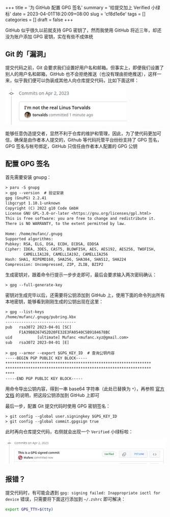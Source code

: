+++
title = '为 GitHub 配置 GPG 签名'
summary = '给提交加上 Verified 小绿标'
date = 2023-04-01T18:20:09+08:00
slug = 'cf8d1e6e'
tags = []
categories = []
draft = false
+++

GitHub 似乎很久以前就支持 GPG 密钥了，然而我使用 GitHub 将近三年，却还没为账户添加 GPG 密钥，实在有些不成体统

## Git 的「漏洞」

提交代码之前，Git 会要求我们设置好用户名和邮箱。但事实上，即便我们设置了别人的用户名和邮箱，GitHub 也不会拒绝推送（也没有理由拒绝推送），这样一来，似乎我们便可以伪装成其他人向仓库提交代码，比如下面这样：

![](./fake-commit.png)

能够任意伪造提交者，显然不利于仓库的维护和管理，因此，为了使代码更加可信，确保是由作者本人提交的，Github 等代码托管平台纷纷支持了 GPG 签名，GPG 签名与帐号绑定，GitHub 只信任由作者本人配置的 GPG 公钥

## 配置 GPG 签名

首先需要安装 gnupg：

```shell
> paru -S gnupg
> gpg --version  # 验证安装
gpg (GnuPG) 2.2.41
libgcrypt 1.10.1-unknown
Copyright (C) 2022 g10 Code GmbH
License GNU GPL-3.0-or-later <https://gnu.org/licenses/gpl.html>
This is free software: you are free to change and redistribute it.
There is NO WARRANTY, to the extent permitted by law.

Home: /home/mufanc/.gnupg
Supported algorithms:
Pubkey: RSA, ELG, DSA, ECDH, ECDSA, EDDSA
Cipher: IDEA, 3DES, CAST5, BLOWFISH, AES, AES192, AES256, TWOFISH,
        CAMELLIA128, CAMELLIA192, CAMELLIA256
Hash: SHA1, RIPEMD160, SHA256, SHA384, SHA512, SHA224
Compression: Uncompressed, ZIP, ZLIB, BZIP2
```

生成密钥对，跟着命令行提示一步步走即可，最后会要求输入两次密码确认：

```shell
> gpg --full-generate-key
```

密钥对生成完毕以后，还需要将公钥添加到 GitHub 上，使用下面的命令列出所有本地密钥，能够看到刚刚生成的公钥出现在这里：

```shell
> gpg --list-keys
/home/mufanc/.gnupg/pubring.kbx
-------------------------------
pub   rsa3072 2023-04-01 [SC]
      F1A39B8267452D20FE32E3FA0540C5B9184678BC
uid           [ultimate] Mufanc <mufanc.xyz@gmail.com>
sub   rsa3072 2023-04-01 [E]

> gpg --armor --export $GPG_KEY_ID  # 查询公钥内容
-----BEGIN PGP PUBLIC KEY BLOCK-----
****************************************************************
****************************************************************
****
-----END PGP PUBLIC KEY BLOCK-----
```

用命令导出公钥内容，得到一串 base64 字符串（此处已替换为 `*`），再参照 [官方文档](https://docs.github.com/zh/authentication/managing-commit-signature-verification/adding-a-gpg-key-to-your-github-account) 的说明，把这段公钥添加到 GitHub 上即可

最后一步，配置 Git 提交代码时使用 GPG 密钥签名：

```shell
> git config --global user.signingkey $GPG_KEY_ID
> git config --global commit.gpgsign true
```

此时再向仓库提交代码，右侧就会出现一个 `Verified` 小绿标啦：

![](./signed-commit.png)

## 报错？

提交代码时，有可能会遇到 `gpg: signing failed: Inappropriate ioctl for device` 错误，只需要将下面这行添加到 `~/.zshrc` 即可解决：

```bash
export GPG_TTY=$(tty)
```
